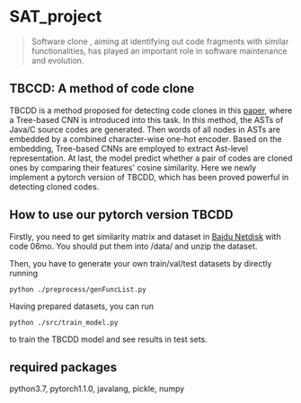 # SAT_project
> Software clone , aiming at identifying out code fragments with similar functionalities, has played an important role in software maintenance and evolution.
## TBCCD: A method of code clone  
TBCDD is a method proposed for detecting code clones in this [paper](http://taoxie.cs.illinois.edu/publications/icpc19-clone.pdf), where a Tree-based CNN is introduced into this task. In this method, the ASTs of Java/C source codes are generated. Then words of all nodes in ASTs are embedded by a combined character-wise one-hot encoder. Based on the embedding, Tree-based CNNs are employed to extract Ast-level representation. At last, the model predict whether a pair of codes are cloned ones by comparing their features' cosine similarity. Here we newly implement a pytorch version of TBCDD, which has been proved powerful in detecting cloned codes.

## How to use our pytorch version TBCDD
Firstly, you need to get similarity matrix and dataset in [Baidu Netdisk](https://pan.baidu.com/s/1hfODR1316f3ZQw9eUa_ztA) with code 06mo. You should put them into /data/ and unzip the dataset.

Then, you have to generate your own train/val/test datasets by directly running 
```
python ./preprocess/genFuncList.py
```

Having prepared datasets, you can run 

```
python ./src/train_model.py
```
to train the TBCDD model and see results in test sets.

## required packages
python3.7, pytorch1.1.0, javalang, pickle, numpy
